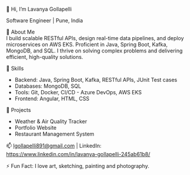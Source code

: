 👋 Hi, I’m Lavanya Gollapelli 

Software Engineer | Pune, India  

👀 About Me  
I build scalable RESTful APIs, design real-time data pipelines, and deploy microservices on AWS EKS. Proficient in Java, Spring Boot, Kafka, MongoDB, and SQL. 
I thrive on solving complex problems and delivering efficient, high-quality solutions.  

🌱 Skills  
- Backend: Java, Spring Boot, Kafka, RESTful APIs, JUnit Test cases
- Databases: MongoDB, SQL  
- Tools: Git, Docker, CI/CD - Azure DevOps, AWS EKS  
- Frontend: Angular, HTML, CSS  

💞️ Projects  
- Weather & Air Quality Tracker
- Portfolio Website  
- Restaurant Management System

📫 lgollapelli891@gmail.com | LinkedIn: https://www.linkedin.com/in/lavanya-gollapelli-245ab61b8/

⚡ Fun Fact: I love art, sketching, painting and photography.

